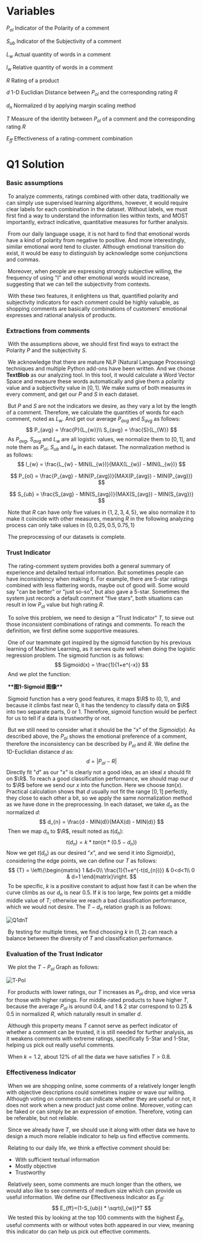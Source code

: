 # Variables

$P_{ol}$	Indicator of the Polarity of a comment

$S_{ub}$	Indicator of the Subjectivity of a comment

$L_{w}$	Actual quantity of words in a comment

$l_{w}$	Relative quantity of words in a comment

${R}$	Rating of a product

$d$	1-D Euclidian Distance between $P_{ol}$ and the corresponding rating ${R}$

$d_{n}$	Normalized d by applying margin scaling method

$T$	Measure of the identity between $P_{ol}$ of a comment and the corresponding rating ${R}$

$E_{ff}$	Effectiveness of a rating-comment combination

# Q1 Solution

### Basic assumptions

​		To analyze comments, ratings combined with other data, traditionally we can simply use supervised learning algorithms, however, it would require clear labels for each combination in the dataset. Without labels, we must first find a way to understand the information lies within texts, and MOST importantly, extract indicative, quantitative measures for further analysis.

​		From our daily language usage, it is not hard to find that emotional words have a kind of polarity from negative to positive. And more interestingly, similar emotional word tend to cluster. Although emotional transition do exist, it would be easy to distinguish by acknowledge some conjunctions and commas.

​		Moreover, when people are expressing strongly subjective willing, the frequency of using "I" and other emotional words would increase, suggesting that we can tell the subjectivity from contexts.

​		With these two features, it enlightens us that, quantified polarity and subjectivity indicators for each comment could be highly valuable, as shopping comments are basically combinations of customers' emotional expresses and rational analysis of products. 

### Extractions from comments

​		With the assumptions above, we should first find ways to extract the Polarity $P$ and the subjectivity $S$.

​		We acknowledge that there are mature NLP (Natural Language Processing) techniques and multiple Python add-ons have been written. And we choose **TextBlob** as our analyzing tool. In this tool, it would calculate a Word Vector Space and measure these words automatically and give them a polarity value and a subjectivity value in $[0,1]$. We make sums of both measures in every comment, and get our $P$ and $S$ in each dataset.

​		But $P$ and $S$ are not the indicators we desire, as they vary a lot by the length of a comment. Therefore, we calculate the quantities of words for each comment, noted as $L_{w}$. And get our average $P_{avg}$ and $S_{avg}$ as follows:
$$
P_{avg} = \frac{P}{L_{w}}\\
S_{avg} = \frac{S}{L_{W}}
$$
​		As  $P_{avg}$, $S_{avg}$ and $L_{w}$ are all logistic values, we normalize them to $[0,1]$, and note them as $P_{ol}$,  $S_{ub}$ and $l_{w}$ in each dataset. The normalization method is as follows:
$$
l_{w} = \frac{L_{w} - MIN(L_{w})}{MAX(L_{w}) - MIN(L_{w})}
$$

$$
P_{ol} = \frac{P_{avg} - MIN(P_{avg})}{MAX(P_{avg}) - MIN(P_{avg})}
$$

$$
S_{ub} = \frac{S_{avg} - MIN(S_{avg})}{MAX(S_{avg}) - MIN(S_{avg})}
$$

​		Note that $R$ can have only five values in $\{1,2,3,4,5\}$, we also normalize it to make it coincide with other measures, meaning $R$ in the following analyzing process can only take values in $\{0,0.25,0.5,0.75,1\}$

​		The preprocessing of our datasets is complete.

### Trust Indicator

​		The rating-comment system provides both a general summary of experience and detailed textual information. But sometimes people can have inconsistency when making it. For example, there are 5-star ratings combined with less flattering words, maybe out of good will. Some would say "can be better" or "just so-so", but also gave a 5-star. Sometimes the system just records a default comment "five stars", both situations can result in low $P_{ol}$ value but high rating $R$.

​		To solve this problem, we need to design a "Trust Indicator" $T$, to sieve out those inconsistent combinations of ratings and comments. To reach the definition, we first define some supportive measures.

​		One of our teammate got inspired by the sigmoid function by his previous learning of Machine Learning, as it serves quite well when doing the logistic regression problem. The sigmoid function is as follows:
$$
Sigmoid(x) = \frac{1}{1+e^{-x}}
$$
​		And we plot the function:

​		**\*\*图1-Sigmoid 图像\*\***

​		Sigmoid function has a very good features, it maps $\R$ to $(0,1)$, and because it climbs fast near 0, it has the tendency to classify data on $\R$ into two separate parts, 0 or 1. Therefore, sigmoid function would be perfect for us to tell if a data is trustworthy or not.

​		But we still need to consider what it should be the "$x$" of the $Sigmoid(x)$. As described above, the $P_{ol}$ shows the emotional preference of a comment, therefore the inconsistency can be described by $P_{ol}$ and $R$. We define the 1D-Euclidian distance $d$ as:
$$
d = \vert P_{ol} - R\vert
$$
​		Directly fit "$d$" as our "$x$" is clearly not a good idea, as an ideal $x$ should fit on $\R$. To reach a good classification performance, we should map our $d$ to $\R$ before we send our $x$ into the function. Here we choose $tan(x)$. Practical calculation shows that $d$ usually not fit the range $[0,1]$ perfectly, they close to each other a bit, so we apply the same normalization method as we have done in the preprocessing. In each dataset, we take $d_{n}$ as the normalized $d$:
$$
d_{n} = \frac{d - MIN(d)}{MAX(d) - MIN(d)}
$$
​		Then we map $d_{n}$ to $\R$, result noted as $t(d_{n})$:
$$
t(d_{n}) =k* tan(\pi * (0.5-d_{n}))
$$
​		Now we get $t(d_{n})$ as our desired "$x$", and we send it into $Sigmoid(x)$, considering the edge points, we can define our $T$ as follows:
$$
{T} = \left\{\begin{matrix}
1 &d=0\\ 
\frac{1}{1+e^{-t(d_{n})}} & 0<d<1\\ 
0 & d=1
\end{matrix}\right.
$$
​		To be specific, $k$ is a positive constant to adjust how fast it can be when the curve climbs as our $d_{n}$ is near 0.5. If $k$ is too large, few points get a middle middle value of $T$; otherwise we reach a bad classification performance, which we would not desire. The $T-d_{n}$ relation graph is as follows:

<img src="Q1 Solution.assets/Q1dnT.svg" alt="Q1dnT"  />

​		By testing for multiple times, we find choosing $k$ in $(1,2)$ can reach a balance between the diversity of $T$ and classification performance.

### Evaluation of the Trust Indicator

​		We plot the $T - P_{ol}$ Graph as follows:

<img src="Q1 Solution.assets/T-Pol.jpg" alt="T-Pol"  />

​		For products with lower ratings, our $T$ increases as  $P_{ol}$ drop, and vice versa for those with higher ratings. For middle-rated products to have higher $T$, because the average $P_{ol}$ is around 0.4, and 1 & 2 star correspond to 0.25 & 0.5 in normalized $R$, which naturally result in smaller $d$. 

​		Although this property means $T$ cannot serve as perfect indicator of whether a comment can be trusted, it is still needed for further analysis, as it weakens comments with extreme ratings, specifically 5-Star and 1-Star, helping us pick out really useful comments.

​		When $k = 1.2$, about 12% of all the data we have satisfies $T > 0.8$.

### Effectiveness Indicator

​		When we are shopping online, some comments of a relatively longer length with objective descriptions could sometimes inspire or wave our willing. Although voting on comments can indicate whether they are useful or not, it does not work when a new product just come online. Moreover, voting can be faked or can simply be an expression of emotion. Therefore, voting can be referable, but not reliable.

​		Since we already have $T$, we should use it along with other data we have to design a much more reliable indicator to help us find effective comments.

​		Relating to our daily life, we think a effective comment should be:

- With sufficient textual information
- Mostly objective
- Trustworthy

​		Relatively seen, some comments are much longer than the others, we would also like to see comments of medium size which can provide us useful information. We define our Effectiveness Indicator as $E_{ff}$:
$$
E_{ff}=(1-S_{ub}) * \sqrt{l_{w}}*T
$$
​		We tested this by looking at the top 100 comments with the highest $E_{ff}$, useful comments with or without votes both appeared in our view, meaning this indicator do can help us pick out effective comments.

